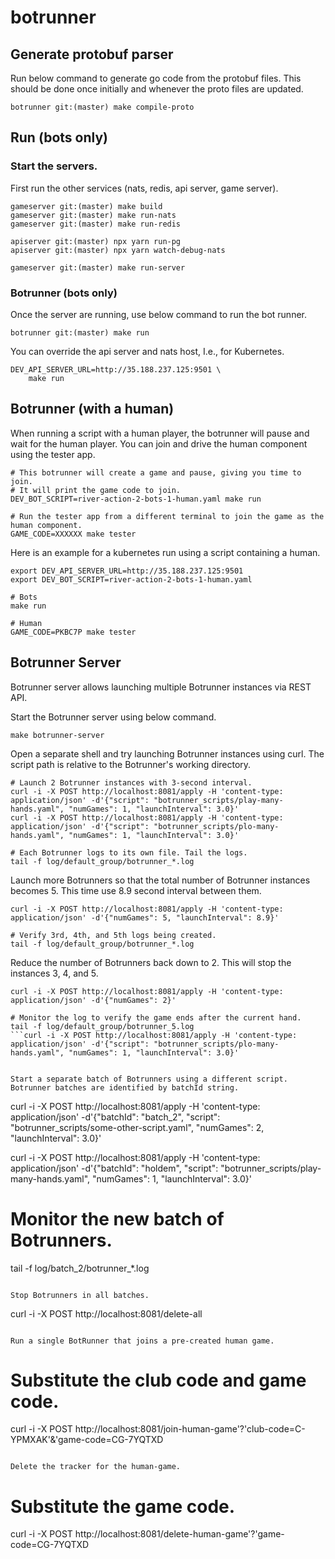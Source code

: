 # botrunner

## Generate protobuf parser

Run below command to generate go code from the protobuf files. This 
should be done once initially and whenever the proto files are updated.

```
botrunner git:(master) make compile-proto
```

## Run (bots only)

### Start the servers.

First run the other services (nats, redis, api server, game server).

```
gameserver git:(master) make build
gameserver git:(master) make run-nats
gameserver git:(master) make run-redis

apiserver git:(master) npx yarn run-pg
apiserver git:(master) npx yarn watch-debug-nats

gameserver git:(master) make run-server
```

### Botrunner (bots only)

Once the server are running, use below command to run the bot runner.

```
botrunner git:(master) make run
```

You can override the api server and nats host, I.e., for Kubernetes.
```
DEV_API_SERVER_URL=http://35.188.237.125:9501 \
    make run
```

## Botrunner (with a human)

When running a script with a human player, the botrunner will pause and wait
for the human player. You can join and drive the human component using the tester app.

```
# This botrunner will create a game and pause, giving you time to join.
# It will print the game code to join.
DEV_BOT_SCRIPT=river-action-2-bots-1-human.yaml make run

# Run the tester app from a different terminal to join the game as the human component.
GAME_CODE=XXXXXX make tester
```

Here is an example for a kubernetes run using a script containing a human.
```
export DEV_API_SERVER_URL=http://35.188.237.125:9501
export DEV_BOT_SCRIPT=river-action-2-bots-1-human.yaml

# Bots
make run

# Human
GAME_CODE=PKBC7P make tester
```

## Botrunner Server

Botrunner server allows launching multiple Botrunner instances via REST API.

Start the Botrunner server using below command.
```
make botrunner-server
```

Open a separate shell and try launching Botrunner instances using curl.
The script path is relative to the Botrunner's working directory.
```
# Launch 2 Botrunner instances with 3-second interval.
curl -i -X POST http://localhost:8081/apply -H 'content-type: application/json' -d'{"script": "botrunner_scripts/play-many-hands.yaml", "numGames": 1, "launchInterval": 3.0}'
curl -i -X POST http://localhost:8081/apply -H 'content-type: application/json' -d'{"script": "botrunner_scripts/plo-many-hands.yaml", "numGames": 1, "launchInterval": 3.0}'

# Each Botrunner logs to its own file. Tail the logs.
tail -f log/default_group/botrunner_*.log
```

Launch more Botrunners so that the total number of Botrunner instances becomes 5.
This time use 8.9 second interval between them.
```
curl -i -X POST http://localhost:8081/apply -H 'content-type: application/json' -d'{"numGames": 5, "launchInterval": 8.9}'

# Verify 3rd, 4th, and 5th logs being created.
tail -f log/default_group/botrunner_*.log
```

Reduce the number of Botrunners back down to 2. This will stop the instances 3, 4, and 5.
```
curl -i -X POST http://localhost:8081/apply -H 'content-type: application/json' -d'{"numGames": 2}'

# Monitor the log to verify the game ends after the current hand.
tail -f log/default_group/botrunner_5.log
```curl -i -X POST http://localhost:8081/apply -H 'content-type: application/json' -d'{"script": "botrunner_scripts/plo-many-hands.yaml", "numGames": 1, "launchInterval": 3.0}'


Start a separate batch of Botrunners using a different script. Botrunner batches are identified by batchId string.
```
curl -i -X POST http://localhost:8081/apply -H 'content-type: application/json' -d'{"batchId": "batch_2", "script": "botrunner_scripts/some-other-script.yaml", "numGames": 2, "launchInterval": 3.0}'

curl -i -X POST http://localhost:8081/apply -H 'content-type: application/json' -d'{"batchId": "holdem", "script": "botrunner_scripts/play-many-hands.yaml", "numGames": 1, "launchInterval": 3.0}'

# Monitor the new batch of Botrunners.
tail -f log/batch_2/botrunner_*.log
```

Stop Botrunners in all batches.
```
curl -i -X POST http://localhost:8081/delete-all
```

Run a single BotRunner that joins a pre-created human game.
```
# Substitute the club code and game code.
curl -i -X POST http://localhost:8081/join-human-game'?'club-code=C-YPMXAK'&'game-code=CG-7YQTXD
```

Delete the tracker for the human-game.
```
# Substitute the game code.
curl -i -X POST http://localhost:8081/delete-human-game'?'game-code=CG-7YQTXD
```
